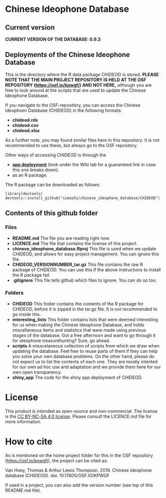 # Chinese Ideophone Database

## Current version

**CURRENT VERSION OF THE DATABASE: 0.9.3**

## Deployments of the Chinese Ideophone Database

This is the directory where the R data package CHIDEOD is stored.
**PLEASE NOTE THAT THE MAIN PROJECT REPOSITORY IS HELD AT THE OSF REPOSITORY (https://osf.io/kpwgf/) AND NOT HERE,** although you are free to look around at the scripts that are used to update the Chinese Ideophone Database.

If you navigate to the OSF-repository, you can access the Chinese Ideophoen Database (CHIDEOD) in the following formats:

* **chideod.rds**
* **chideod.csv**
* **chideod.xlsx**

As a further note, you may found similar files here in this repository. It is not recommended to use these, but always go to the OSF repository.

Other ways of accessing CHIDEOD is through the 

* **[app deployment](https://simazhi.shinyapps.io/chideod_appversion/)** (look under the Wiki tab for a guaranteed link in case this one breaks down).
* as an R package.

The R package can be downloaded as follows:

```
library(devtools)
devtools::install_github("simazhi/chinese_ideophone_database/CHIDEOD")
```

## Contents of this github folder

### Files

* __README.md__ The file you are reading right now.
* __LICENCE.md__ The file that contains the license of this project.
* __chinese_ideophone_database.Rproj__ This file is used when we update CHIDEOD, and allows for easy project management. You can ignore this file.
* __CHIDEOD_VERSIONNUMBER_tar.gz__ This file contains the raw R package of CHIDEOD. You can use this if the above instructions to install the R package fail.
* __.gitignore__ This file tells github which files to ignore. You can do so too.

### Folders

* __CHIDEOD__ This folder contains the contents of the R package for CHIDEOD, before it is zipped in the tar.gz file. It is not recommended to go inside this.
* __interesting_lists__ This folder contains lists that were deemed interesting for us when making the Chinese Ideophone Database, and holds miscellaneous items and statistics that were made using previous stages of the database. Got a free afternoon and want to go through it for ideophone treasurehunting? Sure, go ahead.
* __scripts__ A misscelaneous collection of scripts from which we draw when updating the database. Feel free to reuse parts of them if they can help you solve your own database problems. On the other hand, please do not expect us to list the contents of each one. They are mostly intented for our own ad hoc use and adaptation and we provide them here for our own open transparency.
* __shiny_app__ The code for the shiny app deployment of CHIDEOD.

# License

This product is intended as open-source and non-commercial.
The license is the [CC BY-NC-SA 4.0 license](https://creativecommons.org/licenses/by-nc-sa/4.0/). 
Please consult the LICENCE.md file for more information.

# How to cite

As is mentioned on the home project folder for this in the OSF repository (https://osf.io/kpwgf/), the project can be cited as:

Van Hoey, Thomas & Arthur Lewis Thompson. 2019. Chinese ideophone database (CHIDEOD). doi: 10.17605/OSF.IO/KPWGF

If used in a project, you can also add the version number (see top of this README.md file).

